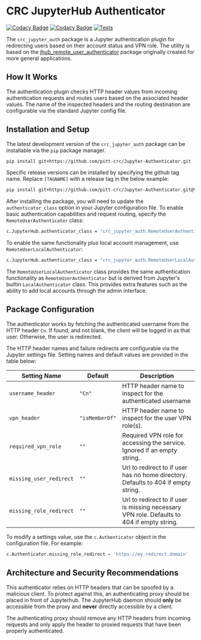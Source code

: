 # CRC JupyterHub Authenticator
[![Codacy Badge](https://app.codacy.com/project/badge/Grade/5e1a00bf8dbe4daf8275fc88ce748ea6)](https://www.codacy.com?utm_source=github.com&amp;utm_medium=referral&amp;utm_content=pitt-crc/Jupyter-Authenticator&amp;utm_campaign=Badge_Grade)
[![Codacy Badge](https://app.codacy.com/project/badge/Coverage/5e1a00bf8dbe4daf8275fc88ce748ea6)](https://www.codacy.com/gh/pitt-crc/Jupyter-Authenticator/dashboard?utm_source=github.com&utm_medium=referral&utm_content=pitt-crc/Jupyter-Authenticator&utm_campaign=Badge_Coverage)
[![Tests](https://github.com/pitt-crc/Jupyter-Authenticator/actions/workflows/Unittests.yml/badge.svg)](https://github.com/pitt-crc/Jupyter-Authenticator/actions/workflows/Unittests.yml)

The `crc_jupyter_auth` package is a Jupyter authentication plugin for redirecting users
based on their account status and VPN role.  The utility is based on the
[jhub_remote_user_authenticator](https://github.com/cwaldbieser/jhub_remote_user_authenticator)
package originally created for more general applications.

## How It Works

The authentication plugin checks HTTP header values from incoming authentication
requests and routes users based on the associated header values. The name of the inspected
headers and the routing destination are configurable via the standard Jupyter config file.

## Installation and Setup

The latest development version of the `crc_jupyter_auth` package can be installable via the `pip` package manager.

```bash
pip install git+https://github.com/pitt-crc/Jupyter-Authenticator.git
```

Specific release versions can be installed by specifying the github tag name.
Replace `[TAGNAME]` with a release tag in the below example:

```bash
pip install git+https://github.com/pitt-crc/Jupyter-Authenticator.git@tags/[TAGNAME]
```

After installing the package, you will need to update the `authenticator_class` option in your Jupyter configuration file.
To enable basic authentication capabilities and request routing, specify the `RemoteUserAuthenticator` class:

```bash
c.JupyterHub.authenticator_class = "crc_jupyter_auth.RemoteUserAuthenticator"
```

To enable the same functionality plus local account management, use `RemoteUserLocalAuthenticator`:

```bash
c.JupyterHub.authenticator_class = "crc_jupyter_auth.RemoteUserLocalAuthenticator"
```

The `RemoteUserLocalAuthenticator` class provides the same authentication functionality
as `RemoteUserAuthenticator` but is derived from Jupyter's builtin `LocalAuthenticator` class. 
This provides extra features such as the ability to add local accounts through the admin interface.

## Package Configuration

The authenticator works by fetching the authenticated username from the HTTP header `Cn`.
If found, and not blank, the client will be logged in as that user.
Otherwise, the user is redirected.

The HTTP header names and failure redirects are configurable via the Jupyter settings file.
Setting names and default values are provided in the table below:

| Setting Name            | Default        | Description                                                                                |
|-------------------------|----------------|--------------------------------------------------------------------------------------------|
| `username_header`       | `"Cn"`         | HTTP header name to inspect for the authenticated username                                 |
| `vpn_header`            | `"isMemberOf"` | HTTP header name to inspect for the user VPN role(s).                                      |
| `required_vpn_role`     | `""`           | Required VPN role for accessing the service. Ignored if an empty string.                   |
| `missing_user_redirect` | `""`           | Url to redirect to if user has no home directory. Defaults to 404 if empty string.         |
| `missing_role_redirect` | `""`           | Url to redirect to if user is missing necessary VPN role. Defaults to 404 if empty string. |

To modify a settings value, use the `c.Authenticator` object in the configuration file.
For example:

```python
c.Authenticator.missing_role_redirect = 'https://my.redirect.domain'
```

## Architecture and Security Recommendations

This authenticator relies on HTTP headers that can be spoofed by a malicious client.
To protect against this, an authenticating proxy should be placed in front
of Jupyterhub. The JupyterHub daemon should **only** be accessible from the proxy
and **never** directly accessible by a client.

The authenticating proxy should remove any HTTP headers from incoming
requests and only apply the header to proxied requests
that have been properly authenticated.
